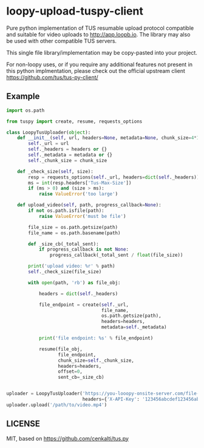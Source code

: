 # loopy-upload-tuspy-client
Pure python implementation of TUS resumable upload protocol compatible and suitable for video uploads to http://app.loopb.io. The
library may also be used with other compatible TUS servers.

This single file library/implementation may be copy-pasted into your project.

For non-loopy uses, or if you require any additional features not present in this python implmentation,
please check out the official upstream client https://github.com/tus/tus-py-client/


## Example

```python
import os.path

from tuspy import create, resume, requests_options

class LoopyTusUploader(object):
    def __init__(self, url, headers=None, metadata=None, chunk_size=4*1024*1024):
        self._url = url
        self._headers = headers or {}
        self._metadata = metadata or {}
        self._chunk_size = chunk_size

    def _check_size(self, size):
        resp = requests_options(self._url, headers=dict(self._headers))
        ms = int(resp.headers['Tus-Max-Size'])
        if (ms > 0) and (size > ms):
            raise ValueError('too large')

    def upload_video(self, path, progress_callback=None):
        if not os.path.isfile(path):
            raise ValueError('must be file')

        file_size = os.path.getsize(path)
        file_name = os.path.basename(path)

        def _size_cb(_total_sent):
            if progress_callback is not None:
                progress_callback(_total_sent / float(file_size))

        print('upload video: %r' % path)
        self._check_size(file_size)

        with open(path, 'rb') as file_obj:

            headers = dict(self._headers)

            file_endpoint = create(self._url,
                                   file_name,
                                   os.path.getsize(path),
                                   headers=headers,
                                   metadata=self._metadata)

            print('file endpoint: %s' % file_endpoint)

            resume(file_obj,
                   file_endpoint,
                   chunk_size=self._chunk_size,
                   headers=headers,
                   offset=0,
                   sent_cb=_size_cb)


uploader = LoopyTusUploader('https://you-looopy-onsite-server.com/file-upload',
                            headers={'X-API-Key': '123456abcdef123456abcdef123456ab'})
uploader.upload('/path/to/video.mp4')


```

## LICENSE
MIT, based on https://github.com/cenkalti/tus.py


